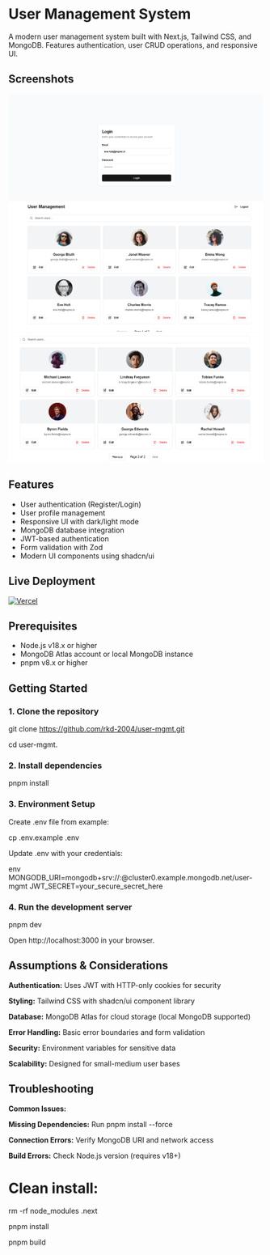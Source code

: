 # User Management System

A modern user management system built with Next.js, Tailwind CSS, and MongoDB. Features authentication, user CRUD operations, and responsive UI.

## Screenshots

![Login Page](./images/ss1.png) <!-- Add a screenshot if available -->
![Users Page-1](./images/ss2.png)
![Users Page-2](./images/ss3.png)

## Features
- User authentication (Register/Login)
- User profile management
- Responsive UI with dark/light mode
- MongoDB database integration
- JWT-based authentication
- Form validation with Zod
- Modern UI components using shadcn/ui

## Live Deployment

[![Vercel](https://img.shields.io/badge/Vercel-Live_Demo-black?style=for-the-badge&logo=vercel)]([https://user-mgmt.vercel.app](https://user-mgmt.vercel.app/))

## Prerequisites

- Node.js v18.x or higher
- MongoDB Atlas account or local MongoDB instance
- pnpm v8.x or higher

## Getting Started

### **1. Clone the repository**

git clone https://github.com/rkd-2004/user-mgmt.git

cd user-mgmt.

### **2. Install dependencies**
pnpm install

### **3. Environment Setup**
Create .env file from example:

cp .env.example .env

Update .env with your credentials:

env
MONGODB_URI=mongodb+srv://<username>:<password>@cluster0.example.mongodb.net/user-mgmt
JWT_SECRET=your_secure_secret_here

### **4. Run the development server**
pnpm dev

Open http://localhost:3000 in your browser.

## **Assumptions & Considerations**
**Authentication:** Uses JWT with HTTP-only cookies for security

**Styling:** Tailwind CSS with shadcn/ui component library

**Database:** MongoDB Atlas for cloud storage (local MongoDB supported)

**Error Handling:** Basic error boundaries and form validation

**Security:** Environment variables for sensitive data

**Scalability:** Designed for small-medium user bases

## Troubleshooting
**Common Issues:**

**Missing Dependencies:** Run pnpm install --force

**Connection Errors:** Verify MongoDB URI and network access

**Build Errors:** Check Node.js version (requires v18+)

# Clean install:
rm -rf node_modules .next

pnpm install

pnpm build
